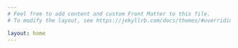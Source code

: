 ```yaml
---
# Feel free to add content and custom Front Matter to this file.
# To modify the layout, see https://jekyllrb.com/docs/themes/#overriding-theme-defaults

layout: home
---
```


<link rel="icon" href="/bojkos-thoughts/assets/images/logo.jpg" type="image/icon type">
